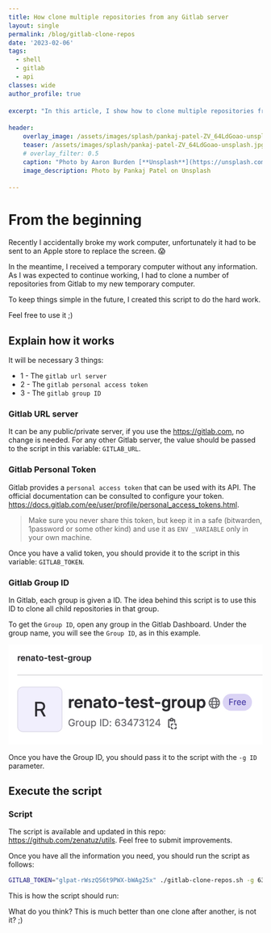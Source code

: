 ```yaml
---
title: How clone multiple repositories from any Gitlab server
layout: single
permalink: /blog/gitlab-clone-repos
date: '2023-02-06'
tags:
  - shell
  - gitlab
  - api
classes: wide
author_profile: true

excerpt: "In this article, I show how to clone multiple repositories from any Gitlab server instead of cloning one at a time"

header:
    overlay_image: /assets/images/splash/pankaj-patel-ZV_64LdGoao-unsplash.jpg
    teaser: /assets/images/splash/pankaj-patel-ZV_64LdGoao-unsplash.jpg
    # overlay_filter: 0.5
    caption: "Photo by Aaron Burden [**Unsplash**](https://unsplash.com/photos/ZV_64LdGoao)"
    image_description: Photo by Pankaj Patel on Unsplash
  
--- 
```


# From the beginning

Recently I accidentally broke my work computer, unfortunately it had to be sent to an Apple store to replace the screen. 😱

In the meantime, I received a temporary computer without any information. As I was expected to continue working, I had to clone a number of repositories from Gitlab to my new temporary computer.

To keep things simple in the future, I created this script to do the hard work.

Feel free to use it ;)

## Explain how it works

It will be necessary 3 things:

- 1 - The `gitlab url server`
- 2 - The `gitlab personal access token`
- 3 - The `gitlab group ID`

### Gitlab URL server

It can be any public/private server, if you use the <https://gitlab.com>, no change is needed.
For any other Gitlab server, the value should be passed to the script in this variable: `GITLAB_URL`.

### Gitlab Personal Token

Gitlab provides a `personal access token` that can be used with its API. The official documentation can be consulted to configure your token. <https://docs.gitlab.com/ee/user/profile/personal_access_tokens.html>.

> Make sure you never share this token, but keep it in a safe (bitwarden, 1password or some other kind) and use it as `ENV _VARIABLE` only in your own machine.

Once you have a valid token, you should provide it to the script in this variable: `GITLAB_TOKEN`.

### Gitlab Group ID

In Gitlab, each group is given a ID. The idea behind this script is to use this ID to clone all child repositories in that group.

To get the `Group ID`, open any group in the Gitlab Dashboard. Under the group name, you will see the `Group ID`, as in this example.

![image](/assets/images/posts/gitlab-group.jpg)

Once you have the Group ID, you should pass it to the script with the `-g ID` parameter.

## Execute the script

### Script

The script is available and updated in this repo: <https://github.com/zenatuz/utils>. Feel free to submit improvements.

Once you have all the information you need, you should run the script as follows:

```bash
GITLAB_TOKEN="glpat-rWszQS6t9PWX-bWAg25x" ./gitlab-clone-repos.sh -g 63473124
```

This is how the script should run:

<script id="asciicast-TafguHQpLQRFRLwzdYiYSMAx5" src="https://asciinema.org/a/TafguHQpLQRFRLwzdYiYSMAx5.js" async></script>

What do you think? This is much better than one clone after another, is not it? ;)
